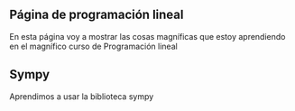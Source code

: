 ## Página de programación lineal

En esta página voy a mostrar  las cosas magníficas que estoy aprendiendo en el magnífico curso de Programación lineal

## Sympy

Aprendimos a usar la biblioteca sympy
